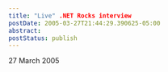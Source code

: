 ```yaml
---
title: "Live" .NET Rocks interview
postDate: 2005-03-27T21:44:29.390625-05:00
abstract: 
postStatus: publish
---
```

27 March 2005

